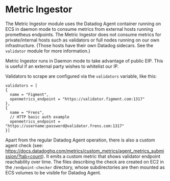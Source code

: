 # Metric Ingestor

The Metric Ingestor module uses the Datadog Agent container running on ECS in daemon mode to
consume metrics from external hosts running prometheus endpoints. The Metric Ingestor does not
consume metrics for private/internal hosts such as validators or full nodes running on our
own infrastructure. (Those hosts have their own Datadog sidecars. See the `validator` module for
more information.)

Metric Ingestor runs in Daemon mode to take advantage of public EIP. This is useful if an external
party wishes to whitelist our IP.

Validators to scrape are configured via the `validators` variable, like this:

```hcl
validators = [
{
  name = "Figment",
  openmetrics_endpoint = "https://validator.figment.com:1317"
},
{
  name = "Frens",
  // HTTP basic auth example
  openmetrics_endpoint = "https://username:password@validator.frens.com:1317"
}]
```

Apart from the regular Datadog Agent operation, there is also a custom agent check
(see: https://docs.datadoghq.com/metrics/custom_metrics/agent_metrics_submission/?tab=count).
It emits a custom metric that shows validator endpoint reachability over time.
The files describing the check are created on EC2 in the `/endpoint-checker` directory,
whose subdirectories are then mounted as ECS volumes to be visible for Datadog Agent.
